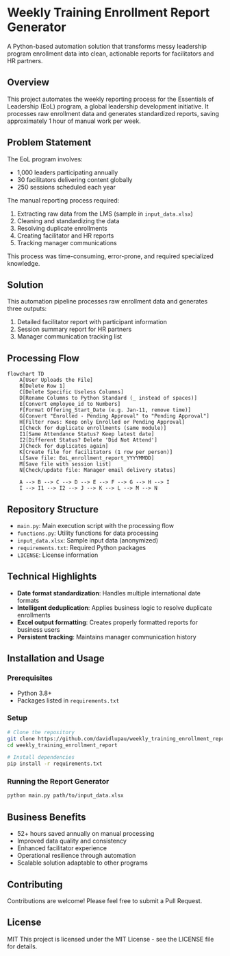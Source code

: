 # Weekly Training Enrollment Report Generator

A Python-based automation solution that transforms messy leadership program enrollment data into clean, actionable reports for facilitators and HR partners.

## Overview
This project automates the weekly reporting process for the Essentials of Leadership (EoL) program, a global leadership development initiative. It processes raw enrollment data and generates standardized reports, saving approximately 1 hour of manual work per week.

## Problem Statement
The EoL program involves:
- 1,000 leaders participating annually
- 30 facilitators delivering content globally
- 250 sessions scheduled each year

The manual reporting process required:
1. Extracting raw data from the LMS (sample in `input_data.xlsx`)
2. Cleaning and standardizing the data
3. Resolving duplicate enrollments
4. Creating facilitator and HR reports
5. Tracking manager communications

This process was time-consuming, error-prone, and required specialized knowledge.

## Solution
This automation pipeline processes raw enrollment data and generates three outputs:
1. Detailed facilitator report with participant information
2. Session summary report for HR partners
3. Manager communication tracking list

## Processing Flow

```mermaid
flowchart TD
    A[User Uploads the File]
    B[Delete Row 1]
    C[Delete Specific Useless Columns]
    D[Rename Columns to Python Standard (_ instead of spaces)]
    E[Convert employee_id to Numbers]
    F[Format Offering_Start_Date (e.g. Jan-11, remove time)]
    G[Convert "Enrolled - Pending Approval" to "Pending Approval"]
    H[Filter rows: Keep only Enrolled or Pending Approval]
    I[Check for duplicate enrollments (same module)]
    I1[Same Attendance Status? Keep latest date]
    I2[Different Status? Delete 'Did Not Attend']
    J[Check for duplicates again]
    K[Create file for facilitators (1 row per person)]
    L[Save file: EoL_enrollment_report_YYYYMMDD]
    M[Save file with session list]
    N[Check/update file: Manager email delivery status]

    A --> B --> C --> D --> E --> F --> G --> H --> I
    I --> I1 --> I2 --> J --> K --> L --> M --> N
```

## Repository Structure
- `main.py`: Main execution script with the processing flow
- `functions.py`: Utility functions for data processing
- `input_data.xlsx`: Sample input data (anonymized)
- `requirements.txt`: Required Python packages
- `LICENSE`: License information

## Technical Highlights
- **Date format standardization**: Handles multiple international date formats
- **Intelligent deduplication**: Applies business logic to resolve duplicate enrollments
- **Excel output formatting**: Creates properly formatted reports for business users
- **Persistent tracking**: Maintains manager communication history

## Installation and Usage
### Prerequisites
- Python 3.8+
- Packages listed in `requirements.txt`

### Setup
```bash
# Clone the repository
git clone https://github.com/davidlupau/weekly_training_enrollment_report
cd weekly_training_enrollment_report

# Install dependencies
pip install -r requirements.txt
```

### Running the Report Generator
```bash
python main.py path/to/input_data.xlsx
```

## Business Benefits
- 52+ hours saved annually on manual processing
- Improved data quality and consistency
- Enhanced facilitator experience
- Operational resilience through automation
- Scalable solution adaptable to other programs

## Contributing
Contributions are welcome! Please feel free to submit a Pull Request.

## License
MIT
This project is licensed under the MIT License - see the LICENSE file for details.

